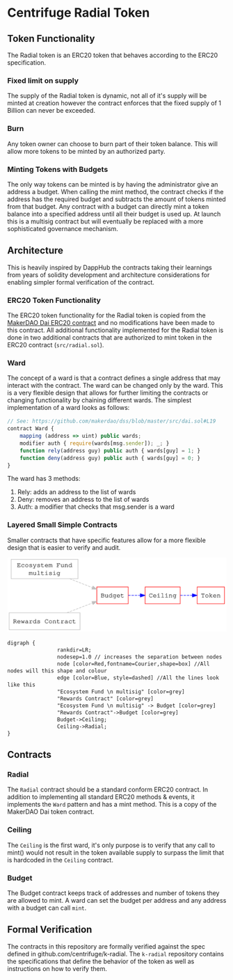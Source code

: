 # Centrifuge Radial Token
## Token Functionality
The Radial token is an ERC20 token that behaves according to the ERC20 specification. 

### Fixed limit on supply
The supply of the Radial token is dynamic, not all of it's supply will be minted at creation however the contract enforces that the fixed supply of 1 Billion can never be exceeded.

### Burn
Any token owner can choose to burn part of their token balance. This will allow more tokens to be minted by an authorized party.

### Minting Tokens with Budgets
The only way tokens can be minted is by having the administrator give an address a budget. When calling the mint method, the contract checks if the address has the required budget and subtracts the amount of tokens minted from that budget. Any contract with a budget can directly mint a token balance into a specified address until all their budget is used up. At launch this is a multisig contract but will eventually be replaced with a more sophisticated governance mechanism.


## Architecture
This is heavily inspired by DappHub the contracts taking their learnings from years of solidity development and architecture considerations for enabling simpler formal verification of the contract.

### ERC20 Token Functionality
The ERC20 token functionality for the Radial token is copied from the [MakerDAO Dai ERC20 contract](https://github.com/makerdao/dss/blob/master/src/dai.sol) and no modifications have been made to this contract. All additional functionality implemented for the Radial token is done in two additional contracts that are authorized to mint token in the ERC20 contract (`src/radial.sol`).

### Ward
The concept of a ward is that a contract defines a single address that may interact with the contract. The ward can be changed only by the ward. This is a very flexible design that allows for further limiting the contracts or changing functionality by chaining different wards. The simplest implementation of a ward looks as follows: 

```javascript
// See: https://github.com/makerdao/dss/blob/master/src/dai.sol#L19
contract Ward {
    mapping (address => uint) public wards;
    modifier auth { require(wards[msg.sender]); _; }
    function rely(address guy) public auth { wards[guy] = 1; }
    function deny(address guy) public auth { wards[guy] = 0; } 
}
```

The ward has 3 methods:
1) Rely: adds an address to the list of wards
2) Deny: removes an address to the list of wards
3) Auth: a modifier that checks that msg.sender is a ward

### Layered Small Simple Contracts 
Smaller contracts that have specific features allow for a more flexible design that is easier to verify and audit.

![architecture diagram, see graphviz below](./architecture.svg)
```graphviz
digraph {
                rankdir=LR;
                nodesep=1.0 // increases the separation between nodes
                node [color=Red,fontname=Courier,shape=box] //All nodes will this shape and colour
                edge [color=Blue, style=dashed] //All the lines look like this
                "Ecosystem Fund \n multisig" [color=grey]
                "Rewards Contract" [color=grey]
                "Ecosystem Fund \n multisig" -> Budget [color=grey]
                "Rewards Contract"->Budget [color=grey]
                Budget->Ceiling;
                Ceiling->Radial;                
}
```


## Contracts
### Radial
The `Radial` contract should be a standard conform ERC20 contract. In addition to implementing all standard ERC20 methods & events, it implements the `Ward` pattern and has a mint method. This is a copy of the MakerDAO Dai token contract.

### Ceiling 
The `Ceiling` is the first ward, it's only purpose is to verify that any call to mint() would not result in the token available supply to surpass the limit that is hardcoded in the `Ceiling` contract.

### Budget
The Budget contract keeps track of addresses and number of tokens they are allowed to mint. A ward can set the budget per address and any address with a budget can call `mint`.

## Formal Verification
The contracts in this repository are formally verified against the spec defined in github.com/centrifuge/k-radial. The `k-radial` repository contains the specifications that define the behavior of the token as well as instructions on how to verify them.
